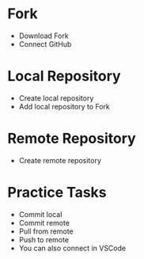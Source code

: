 # Fork
- Download Fork
- Connect GitHub
# Local Repository
- Create local repository
- Add local repository to Fork
# Remote Repository
- Create remote repository

# Practice Tasks
- Commit local
- Commit remote
- Pull from remote
- Push to remote
- You can also connect in VSCode
